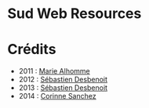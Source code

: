 # Sud Web Resources

# Crédits

* 2011 : [Marie Alhomme](https://twitter.com/PouipouiDesign)
* 2012 : [Sébastien Desbenoit](https://twitter.com/desbenoit)
* 2013 : [Sébastien Desbenoit](https://twitter.com/desbenoit)
* 2014 : [Corinne Sanchez](https://twitter.com/coc_san)
